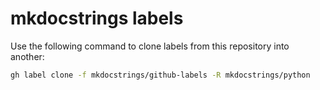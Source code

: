 # mkdocstrings labels

Use the following command to clone labels from this repository into another:

```bash
gh label clone -f mkdocstrings/github-labels -R mkdocstrings/python
```
